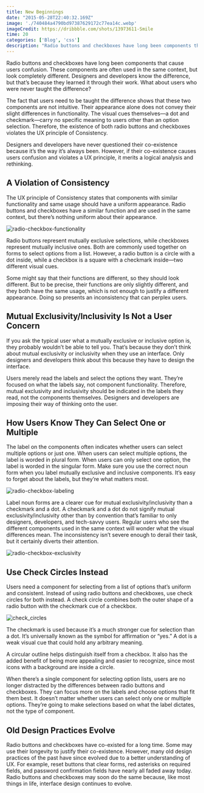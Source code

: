 ```yaml
---
title: New Beginnings
date: "2015-05-28T22:40:32.169Z"
image: './740484a4790bd97387629172c77ea14c.webp'
imageCredit: https://dribbble.com/shots/13973611-Smile
time: 20
categories: ['Blog', 'css']
description: "Radio buttons and checkboxes have long been components that cause users confusion. These components are often used in the same context, but look completely different."
---
```


Radio buttons and checkboxes have long been components that cause users confusion. These components are often used in the same context, but look completely different. Designers and developers know the difference, but that’s because they learned it through their work. What about users who were never taught the difference?

The fact that users need to be taught the difference shows that these two components are not intuitive. Their appearance alone does not convey their slight differences in functionality. The visual cues themselves—a dot and checkmark—carry no specific meaning to users other than an option selection. Therefore, the existence of both radio buttons and checkboxes violates the UX principle of Consistency.

Designers and developers have never questioned their co-existence because it’s the way it’s always been. However, if their co-existence causes users confusion and violates a UX principle, it merits a logical analysis and rethinking.

A Violation of Consistency
--------------------------

The UX principle of Consistency states that components with similar functionality and same usage should have a uniform appearance. Radio buttons and checkboxes have a similar function and are used in the same context, but there’s nothing uniform about their appearance.

![radio-checkbox-functionality](https://uxmovement.com/wp-content/uploads/2020/03/radio-checkbox-functionality.png)

Radio buttons represent mutually exclusive selections, while checkboxes represent mutually inclusive ones. Both are commonly used together on forms to select options from a list. However, a radio button is a circle with a dot inside, while a checkbox is a square with a checkmark inside—two different visual cues.

Some might say that their functions are different, so they should look different. But to be precise, their functions are only slightly different, and they both have the same usage, which is not enough to justify a different appearance. Doing so presents an inconsistency that can perplex users.

Mutual Exclusivity/Inclusivity Is Not a User Concern
----------------------------------------------------

If you ask the typical user what a mutually exclusive or inclusive option is, they probably wouldn’t be able to tell you. That’s because they don’t think about mutual exclusivity or inclusivity when they use an interface. Only designers and developers think about this because they have to design the interface.

Users merely read the labels and select the options they want. They’re focused on what the labels say, not component functionality. Therefore, mutual exclusivity and inclusivity should be indicated in the labels they read, not the components themselves. Designers and developers are imposing their way of thinking onto the user.

How Users Know They Can Select One or Multiple
----------------------------------------------

The label on the components often indicates whether users can select multiple options or just one. When users can select multiple options, the label is worded in plural form. When users can only select one option, the label is worded in the singular form. Make sure you use the correct noun form when you label mutually exclusive and inclusive components. It’s easy to forget about the labels, but they’re what matters most.

![radio-checkbox-labeling](https://uxmovement.com/wp-content/uploads/2020/03/radio-checkbox-labeling.png)

Label noun forms are a clearer cue for mutual exclusivity/inclusivity than a checkmark and a dot. A checkmark and a dot do not signify mutual exclusivity/inclusivity other than by convention that’s familiar to only designers, developers, and tech-savvy users. Regular users who see the different components used in the same context will wonder what the visual differences mean. The inconsistency isn’t severe enough to derail their task, but it certainly diverts their attention.

![radio-checkbox-exclusivity](https://uxmovement.com/wp-content/uploads/2020/03/radio-checkbox-exclusivity.png)

Use Check Circles Instead
-------------------------

Users need a component for selecting from a list of options that’s uniform and consistent. Instead of using radio buttons and checkboxes, use check circles for both instead. A check circle combines both the outer shape of a radio button with the checkmark cue of a checkbox.

![check_circles](https://uxmovement.com/wp-content/uploads/2020/03/check_circles.png)

The checkmark is used because it’s a much stronger cue for selection than a dot. It’s universally known as the symbol for affirmation or “yes.” A dot is a weak visual cue that could hold any arbitrary meaning.

A circular outline helps distinguish itself from a checkbox. It also has the added benefit of being more appealing and easier to recognize, since most icons with a background are inside a circle.

When there’s a single component for selecting option lists, users are no longer distracted by the differences between radio buttons and checkboxes. They can focus more on the labels and choose options that fit them best. It doesn’t matter whether users can select only one or multiple options. They’re going to make selections based on what the label dictates, not the type of component.

Old Design Practices Evolve
---------------------------

Radio buttons and checkboxes have co-existed for a long time. Some may use their longevity to justify their co-existence. However, many old design practices of the past have since evolved due to a better understanding of UX. For example, reset buttons that clear forms, red asterisks on required fields, and password confirmation fields have nearly all faded away today. Radio buttons and checkboxes may soon do the same because, like most things in life, interface design continues to evolve.


